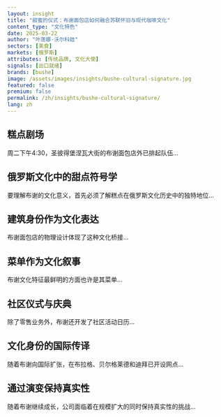 ```yaml
---
layout: insight
title: "甜蜜的仪式：布谢面包店如何融合苏联怀旧与现代咖啡文化"
content_type: "文化特色"
date: 2025-03-22
author: "叶莲娜·沃尔科娃"
sectors: [美食]
markets: [俄罗斯]
attributes: [传统品牌, 文化大使]
signals: [出口就绪]
brands: [bushe]
image: /assets/images/insights/bushe-cultural-signature.jpg
featured: false
premium: false
permalink: /zh/insights/bushe-cultural-signature/
lang: zh
---
```


## 糕点剧场

周二下午4:30，圣彼得堡涅瓦大街的布谢面包店外已排起队伍...

## 俄罗斯文化中的甜点符号学

要理解布谢的文化意义，首先必须了解糕点在俄罗斯文化历史中的独特地位...

## 建筑身份作为文化表达

布谢面包店的物理设计体现了这种文化桥接...

## 菜单作为文化叙事

布谢文化特征最鲜明的方面也许是其菜单...

## 社区仪式与庆典

除了零售业务外，布谢还开发了社区活动日历...

## 文化身份的国际传译

随着布谢向国际扩张，在布拉格、贝尔格莱德和迪拜已开设网点...

## 通过演变保持真实性

随着布谢继续成长，公司面临着在规模扩大的同时保持真实性的挑战...
